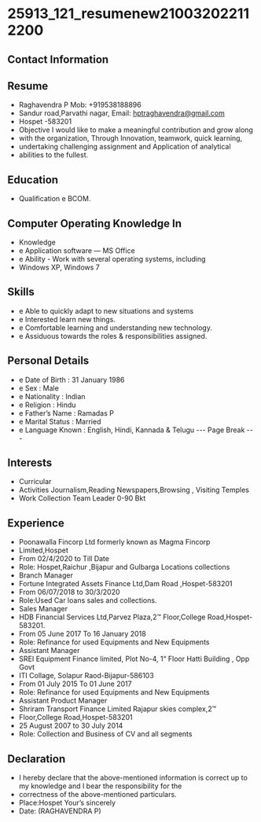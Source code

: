# 25913_121_resumenew210032022112200

## Contact Information



## Resume

* Raghavendra P Mob: +919538188896
* Sandur road,Parvathi nagar, Email: hptraghavendra@gmail.com
* Hospet -583201
* Objective I would like to make a meaningful contribution and grow along
* with the organization, Through Innovation, teamwork, quick learning,
* undertaking challenging assignment and Application of analytical
* abilities to the fullest.


## Education

* Qualification e BCOM.


## Computer Operating Knowledge In

* Knowledge
* e Application software — MS Office
* e Ability - Work with several operating systems, including
* Windows XP, Windows 7


## Skills

* e Able to quickly adapt to new situations and systems
* e Interested learn new things.
* e Comfortable learning and understanding new technology.
* e Assiduous towards the roles & responsibilities assigned.


## Personal Details

* e Date of Birth : 31 January 1986
* e Sex : Male
* e Nationality : Indian
* e Religion : Hindu
* e Father’s Name : Ramadas P
* e Marital Status : Married
* e Language Known : English, Hindi, Kannada & Telugu
--- Page Break ---


## Interests

* Curricular
* Activities Journalism,Reading Newspapers,Browsing , Visiting Temples
* Work Collection Team Leader 0-90 Bkt


## Experience

* Poonawalla Fincorp Ltd formerly known as Magma Fincorp
* Limited,Hospet
* From 02/4/2020 to Till Date
* Role: Hospet,Raichur ,Bijapur and Gulbarga Locations collections
* Branch Manager
* Fortune Integrated Assets Finance Ltd,Dam Road ,Hospet-583201
* From 06/07/2018 to 30/3/2020
* Role:Used Car loans sales and collections.
* Sales Manager
* HDB Financial Services Ltd,Parvez Plaza,2™ Floor,College Road,Hospet-583201.
* From 05 June 2017 To 16 January 2018
* Role: Refinance for used Equipments and New Equipments
* Assistant Manager
* SREI Equipment Finance limited, Plot No-4, 1“ Floor Hatti Building , Opp Govt
* ITI Collage, Solapur Raod-Bijapur-586103
* From 01 July 2015 To 01 June 2017
* Role: Refinance for used Equipments and New Equipments
* Assistant Product Manager
* Shriram Transport Finance Limited Rajapur skies complex,2™
* Floor,College Road,Hospet-583201
* 25 August 2007 to 30 July 2014
* Role: Collection and Business of CV and all segments


## Declaration

* I hereby declare that the above-mentioned information is correct up to my knowledge and I bear the responsibility for the
* correctness of the above-mentioned particulars.
* Place:Hospet Your’s sincerely
* Date: (RAGHAVENDRA P)

